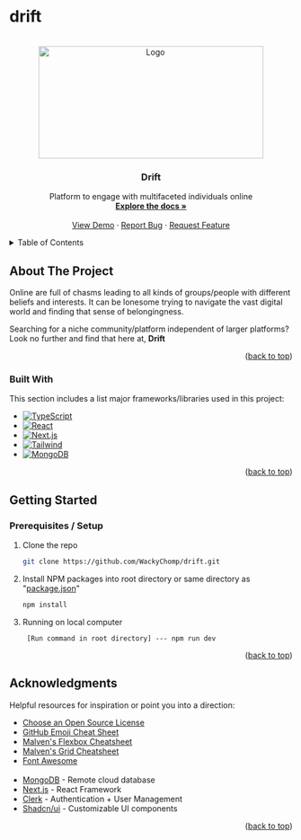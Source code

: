 # drift


<!-- PROJECT LOGO -->
<br />
<div align="center" id='readme-top'>
  <img src="https://usagif.com/wp-content/uploads/gifs/starfall-gif-46.gif" alt="Logo" width="400" height="200">

  <h3 align="center">Drift</h3>

  <p align="center">
    Platform to engage with multifaceted individuals online
    <br />
    <a href="https://github.com/WackyChomp/drift"><strong>Explore the docs »</strong></a>
    <br />
    <br />
    <a href="https://github.com/WackyChomp/drift">View Demo</a>
    ·
    <a href="https://github.com/WackyChomp/drift/issues">Report Bug</a>
    ·
    <a href="https://github.com/WackyChomp/drift/issues">Request Feature</a>
  </p>
</div>



<!-- TABLE OF CONTENTS -->
<details>
  <summary>Table of Contents</summary>
  <ol>
    <li>
      <a href="#about-the-project">About The Project</a>
      <ul>
        <li><a href="#built-with">Built With</a></li>
      </ul>
    </li>
    <li>
      <a href="#getting-started">Getting Started</a>
      <ul>
        <li><a href="#prerequisites-installation">Prerequisites / Installation</a></li>
      </ul>
    </li>
    <li><a href="#usage">Usage</a></li>
    <li><a href="#roadmap">Roadmap</a></li>
    <li><a href="#contributing">Contributing</a></li>
    <li><a href="#license">License</a></li>
    <li><a href="#acknowledgments">Acknowledgments</a></li>
  </ol>
</details>



<!-- About the Project -->
## About The Project
Online are full of chasms leading to all kinds of groups/people with different beliefs and interests. It can be lonesome trying to navigate the vast digital world and finding that sense of belongingness.

Searching for a niche community/platform independent of larger platforms? Look no further and find that here at, <b>Drift</b>

<p align="right">(<a href="#readme-top">back to top</a>)</p>


### Built With

This section includes a list major frameworks/libraries used in this project:

* [![TypeScript][TypeScript]][TypeScript-url]
* [![React][React.js]][React-url]
* [![Next.js][Next.js]][Next-url]
* [![Tailwind][Tailwind.css]][Tailwind-url]
* [![MongoDB][MongoDB]][MongoDB-url]


<p align="right">(<a href="#readme-top">back to top</a>)</p>



<!-- GETTING STARTED -->
## Getting Started

### Prerequisites / Setup

1. Clone the repo
   ```sh
   git clone https://github.com/WackyChomp/drift.git
   ```
2. Install NPM packages into root directory or same directory as "<u>package.json</u>"
   ```sh
   npm install
   ```
3. Running on local computer
   ```
    [Run command in root directory] --- npm run dev
   ```

<p align="right">(<a href="#readme-top">back to top</a>)</p>



<!-- ACKNOWLEDGMENTS -->
## Acknowledgments

Helpful resources for inspiration or point you into a direction:

* [Choose an Open Source License](https://choosealicense.com)
* [GitHub Emoji Cheat Sheet](https://www.webpagefx.com/tools/emoji-cheat-sheet)
* [Malven's Flexbox Cheatsheet](https://flexbox.malven.co/)
* [Malven's Grid Cheatsheet](https://grid.malven.co/)
* [Font Awesome](https://fontawesome.com)
<br><br>
* [MongoDB](https://www.mongodb.com/) - Remote cloud database
* [Next.js](https://nextjs.org/) - React Framework
* [Clerk](https://clerk.com/) - Authentication + User Management
* [Shadcn/ui](https://ui.shadcn.com/docs) - Customizable UI components


<p align="right">(<a href="#readme-top">back to top</a>)</p>




<!-- MARKDOWN LINKS & IMAGES -->
<!-- https://www.markdownguide.org/basic-syntax/#reference-style-links -->

[Next.js]: https://img.shields.io/badge/next.js-000000?style=for-the-badge&logo=nextdotjs&logoColor=white
[Next-url]: https://nextjs.org/
[Bootstrap]: https://img.shields.io/badge/Bootstrap-563D7C?style=for-the-badge&logo=bootstrap&logoColor=white
[Bootstrap-url]:https://getbootstrap.com
[TypeScript]: https://img.shields.io/badge/TypeScript-007ACC?style=for-the-badge&logo=typescript&logoColor=white
[TypeScript-url]: https://www.typescriptlang.org/


[MongoDB]:https://img.shields.io/badge/MongoDB-4EA94B?style=for-the-badge&logo=mongodb&logoColor=white
[MongoDB-url]: https://www.mongodb.com/
[React.js]: https://img.shields.io/badge/React-20232A?style=for-the-badge&logo=react&logoColor=61DAFB
[React-url]: https://reactjs.org/
[Tailwind.css]: https://img.shields.io/badge/Tailwind_CSS-38B2AC?style=for-the-badge&logo=tailwind-css&logoColor=white
[Tailwind-url]: https://tailwindcss.com/